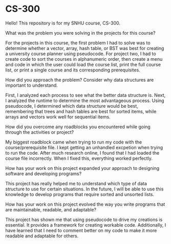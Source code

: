 # CS-300
Hello! This repository is for my SNHU course, CS-300.

What was the problem you were solving in the projects for this course?

For the projects in this course, the first problem I had to solve was to determine whether a vector, array, hash table, or BST was best for creating a university course planner using pseudocode. For project two, I had to create code to sort the courses in alphanumeric order, then create a menu and code in which the user could load the course list, print the full course list, or print a single course and its corresponding prerequisites.


How did you approach the problem? Consider why data structures are important to understand.

First, I analyzed each process to see what the better data structure is. Next, I analyzed the runtime to determine the most advantageous process. Using pseudocode, I determined which data structure would be best, remembering that trees and hash tables are best for sorted items, while arrays and vectors work well for sequential items.

How did you overcome any roadblocks you encountered while going through the activities or project?

My biggest roadblock came when trying to run my code with the course/prerequisite file. I kept getting an unhandled excpetion when trying to run the code. After much research online, I found that I had loaded the course file incorrectly. When I fixed this, everything worked perfectly.

How has your work on this project expanded your approach to designing software and developing programs?

This project has really helped me to understand which type of data structure to use for certain situations. In the future, I will be able to use this knowledge to develop programs that require sorted and unsorted lists.

How has your work on this project evolved the way you write programs that are maintainable, readable, and adaptable?

This project has shown me that using pseudocode to drive my creations is essential. It provides a framework for creating workable code. Additionally, I have learned that I need to comment better on my code to make it more readable and adaptable for others.
